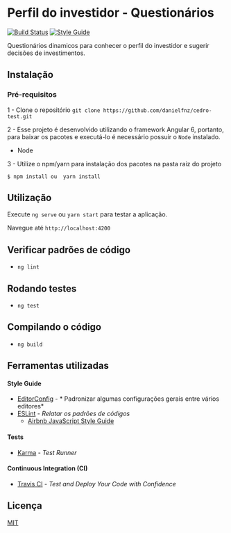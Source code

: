 # Perfil do investidor - Questionários
[![Build Status](https://travis-ci.com/danielfnz/cedro-test.svg)](https://travis-ci.com/danielfnz/cedro-test) [![Style Guide](https://badgen.net/badge/eslint/airbnb/ff5a5f?icon=airbnb)](https://github.com/airbnb/javascript)




Questionários dinamicos para conhecer o perfil do investidor e sugerir decisões de investimentos.

## Instalação

### Pré-requisitos
1 - Clone o repositório `git clone https://github.com/danielfnz/cedro-test.git`

2 - Esse projeto é desenvolvido utilizando o framework Angular 6, portanto, para baixar os pacotes e executá-lo é necessário possuir o `Node` instalado.

* Node

3 - Utilize o npm/yarn para instalação dos pacotes na pasta raiz do projeto

`$ npm install ou  yarn install`

## Utilização

Execute  `ng serve` ou `yarn start` para testar a aplicação. 

Navegue até `http://localhost:4200` 

## Verificar padrões de código

- `ng lint`

## Rodando testes

- `ng test`

## Compilando o código

- `ng build`

## Ferramentas utilizadas

#### Style Guide

- [EditorConfig](http://editorconfig.org/) - *
Padronizar algumas configurações gerais entre vários editores*
- [ESLint](http://eslint.org/) - *Relatar os padrões de códigos*
  - [Airbnb JavaScript Style Guide](https://github.com/airbnb/javascript)

#### Tests
- [Karma](https://github.com/karma-runner/karma) - *Test Runner*

#### Continuous Integration (CI)

- [Travis CI](https://github.com/karma-runner/karma) - *Test and Deploy Your Code with Confidence*

## Licença
[MIT](LICENSE)


